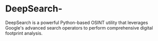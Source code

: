 # DeepSearch-
DeepSearch is a powerful Python-based OSINT utility that leverages Google's advanced search operators to perform comprehensive digital footprint analysis.
